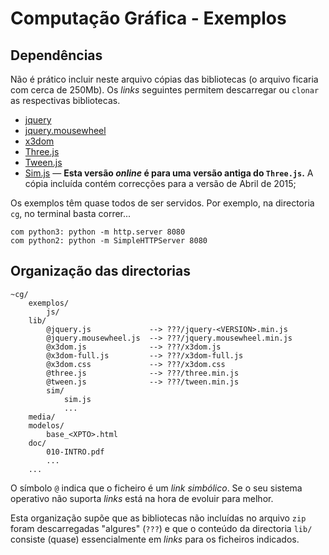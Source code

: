 # Computação Gráfica - Exemplos

## Dependências

Não é prático incluir neste arquivo cópias das bibliotecas (o arquivo ficaria com cerca de 250Mb). Os _links_ seguintes permitem descarregar ou `clonar` as respectivas bibliotecas.

* [jquery](http://jquery.com/)
* [jquery.mousewheel](http://plugins.jquery.com/mousewheel/)
* [x3dom](http://www.x3dom.org/?page_id=7 )
* [Three.js](http://threejs.org/)
* [Tween.js](https://github.com/tweenjs/tween.js/tree/master)
* [Sim.js](https://github.com/tparisi/Sim.js) &mdash; **Esta versão _online_ é para uma versão antiga do `Three.js`.** A cópia incluída contém correcções para a versão de Abril de 2015;

Os exemplos têm quase todos de ser servidos. Por exemplo, na directoria `cg`, no terminal basta correr...

    com python3: python -m http.server 8080
    com python2: python -m SimpleHTTPServer 8080

## Organização das directorias

    ~cg/
        exemplos/
        	js/
        lib/
            @jquery.js             --> ???/jquery-<VERSION>.min.js
            @jquery.mousewheel.js  --> ???/jquery.mousewheel.min.js
        	@x3dom.js              --> ???/x3dom.js
        	@x3dom-full.js         --> ???/x3dom-full.js
        	@x3dom.css             --> ???/x3dom.css
        	@three.js              --> ???/three.min.js
            @tween.js              --> ???/tween.min.js
        	sim/
                sim.js
                ...
        media/
        modelos/
            base_<XPTO>.html
        doc/
            010-INTRO.pdf
            ...
        ...

O símbolo `@` indica que o ficheiro é um _link simbólico_. Se o seu sistema operativo não suporta _links_ está na hora de evoluir para melhor.

Esta organização supõe que as bibliotecas não incluídas no arquivo `zip` foram descarregadas "algures" (`???`) e que o conteúdo da directoria `lib/` consiste (quase) essencialmente em _links_ para os ficheiros indicados.